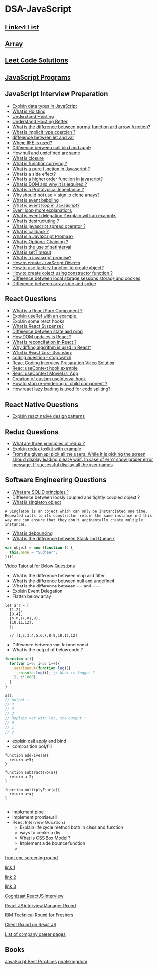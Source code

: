 # DSA-JavaScript

## [Linked List](https://github.com/subratsir/DSA-JavaScript/blob/main/subratsir/linked-list.md)

## [Array](https://github.com/subratsir/DSA-JavaScript/blob/main/subratsir/arrays.md)

## [Leet Code Solutions](https://github.com/subratsir/DSA-JavaScript/blob/main/subratsir/leet-code-solutions.md)

## [JavaScript Programs](https://github.com/subratsir/DSA-JavaScript/blob/main/subratsir/javascript-programs.md)

## JavaScript Interview Preparation

- [Explain data types in JavaScript](https://github.com/subratsir/DSA-JavaScript/blob/main/subratsir/data-types.md)
- [What is Hoisting](https://github.com/subratsir/DSA-JavaScript/blob/main/subratsir/what-is-hoisting.md)
- [Understand Hoisting](https://github.com/subratsir/DSA-JavaScript/blob/main/subratsir/Hoisting-In-JavaScript.md)
- [Understand Hoisting Better](https://github.com/subratsir/DSA-JavaScript/blob/main/subratsir/Understand-Hoisting-Better.md)
- [What is the difference between normal function and arrow function?](https://github.com/subratsir/DSA-JavaScript/blob/main/subratsir/difference-between-normal-function-and-arrow-function.md)
- [What is implicit type coercion ?](https://github.com/subratsir/DSA-JavaScript/blob/main/subratsir/implicit-type-coercion.md)
- [difference between let and var](https://github.com/subratsir/DSA-JavaScript/blob/main/subratsir/difference-between-let-var.md)
- [Where IIFE is used?](https://github.com/subratsir/DSA-JavaScript/blob/main/subratsir/difference-between-let-var.md)
- [Difference between call bind and apply](https://github.com/subratsir/DSA-JavaScript/blob/main/subratsir/difference%20between%20call%20bind%20and%20apply.md)
- [How null and undefined are same](https://github.com/subratsir/DSA-JavaScript/blob/main/subratsir/How%20null%20and%20undefined%20are%20same%20in%20javascript.md)
- [What is closure](https://github.com/subratsir/DSA-JavaScript/blob/main/subratsir/what-is-closure.md)
- [What is function currying ?](https://github.com/subratsir/DSA-JavaScript/blob/main/subratsir/what_is_function_currying.md)
- [What is a pure function in Javascript ?](https://github.com/subratsir/DSA-JavaScript/blob/main/subratsir/what-is-a-pure-function-in-javascript.md)
- [What is a side effect?](https://github.com/subratsir/DSA-JavaScript/blob/main/subratsir/what-is-a-pure-function-in-javascript.md)
- [What is a higher order function in javascript?](https://github.com/subratsir/DSA-JavaScript/blob/main/subratsir/higher-order-function.md)
- [What is DOM and why it is required ?](https://github.com/subratsir/DSA-JavaScript/blob/main/subratsir/document-object-model.md)
- [What is a Prototypical Inheritance ?](https://github.com/subratsir/DSA-JavaScript/blob/main/subratsir/Prototypical-inheritence.md)
- [Why should not use = sign to clone arrays?](https://github.com/subratsir/DSA-JavaScript/blob/main/subratsir/Why%20does%20changing%20an%20array%20in%20javascript%20affect%20copies%20of%20the%20array%20created%20using%20equal%20sign.md)
- [What is event bubbling](https://github.com/subratsir/DSA-JavaScript/blob/main/subratsir/notes/what-is-event-bubbling-in-javascript.md)
- [What is event loop in JavaScript?](https://github.com/subratsir/DSA-JavaScript/blob/main/subratsir/event-loop-in-javascript.md)
- [Event loop more explanations](https://github.com/subratsir/DSA-JavaScript/blob/main/subratsir/notes/event-loop-explanation.md)
- [What is event delegation ? explain with an example.](https://github.com/subratsir/DSA-JavaScript/blob/main/subratsir/event-delegation.md)
- [What is destructuting ?](https://github.com/subratsir/DSA-JavaScript/blob/main/subratsir/de-structuring.md)
- [What is javascript spread operator ?](https://github.com/subratsir/DSA-JavaScript/blob/main/subratsir/Spread-Operator.md)
- [What is callback ?](https://github.com/subratsir/DSA-JavaScript/blob/main/subratsir/call-back.md)
- [What is a JavaScript Promise?](https://github.com/subratsir/DSA-JavaScript/blob/main/subratsir/promise.md)
- [What is Optional Chaining ?](https://github.com/subratsir/DSA-JavaScript/blob/main/subratsir/optional-chaining.md)
- [What is the use of setInterval](https://github.com/subratsir/DSA-JavaScript/blob/main/subratsir/set-interval.md)
- [What is setTimeout](https://github.com/subratsir/DSA-JavaScript/blob/main/subratsir/set-timeout.md)
- [What is a javascript promise?](https://github.com/subratsir/DSA-JavaScript/blob/main/subratsir/promise.md)
- [How to create JavaScript Objects](https://github.com/subratsir/DSA-JavaScript/blob/main/subratsir/how-to-create-objects-in-javascript.md)
- [How to use factory function to create object?](https://github.com/subratsir/DSA-JavaScript/blob/main/subratsir/how-to-create-objects-in-javascript.md)
- [How to create object using constructor function ?](https://github.com/subratsir/DSA-JavaScript/blob/main/subratsir/how-to-create-objects-in-javascript.md)
- [Difference between local storage sessions storage and cookies](https://github.com/subratsir/DSA-JavaScript/blob/main/subratsir/cookies.JPG)
- [Difference between array slice and splice](https://github.com/subratsir/DSA-JavaScript/blob/main/subratsir/notes/diff-array-slice-splice.md)

## React Questions

- [What is a React Pure Component ?](https://github.com/subratsir/DSA-JavaScript/blob/main/subratsir/react-pure-components.md)
- [Explain useRef with an example.](https://github.com/subratsir/DSA-JavaScript/blob/main/subratsir/useref-with-example.md)
- [Explain some react hooks](https://github.com/subratsir/DSA-JavaScript/blob/main/subratsir/react-hooks.md)
- [What is React Suspense?](https://github.com/subratsir/DSA-JavaScript/blob/main/subratsir/react-suspense.md)
- [Difference between state and prop](https://github.com/subratsir/DSA-JavaScript/blob/main/subratsir/diff-between-state-and-prop.md)
- [How DOM updates is React ?](https://github.com/subratsir/DSA-JavaScript/blob/main/subratsir/how-dom-updates-in-react.md)
- [What is reconciliation in React ?](https://github.com/subratsir/DSA-JavaScript/blob/main/subratsir/how-dom-updates-in-react.md)
- [Why diffing algorithm is used in React?](https://github.com/subratsir/DSA-JavaScript/blob/main/subratsir/how-dom-updates-in-react.md)
- [What is React Error Boundary](https://github.com/subratsir/DSA-JavaScript/blob/main/subratsir/react/react-error-boundaries.md)
- [coding question - stop watch](https://github.com/subratsir/DSA-JavaScript/blob/main/subratsir/react-coding/stop-watch.md)
- [React Coding Interview Preparation Video Solution](https://www.youtube.com/watch?v=XBTJDpT2XaI)
- [React useContext hook example](https://codesandbox.io/s/usecontextexample-lnls86?file=/src/App.js)
- [React useContext MovieList App](https://codesandbox.io/s/usecontext-movieapp-j06708)
- [Creation of custom useInterval hook](https://github.com/subratsir/DSA-JavaScript/blob/main/subratsir/react-coding/use-interval-hook.md)
- [How to stop re-rendering of child component ?](https://github.com/subratsir/DSA-JavaScript/blob/main/subratsir/react/stop-rerendering-of-child-component.md)
- [How react lazy loading is used for code spliting?](https://github.com/subratsir/DSA-JavaScript/blob/main/subratsir/react/react-lazy.md)

## React Native Questions

- [Explain react native design patterns](https://github.com/subratsir/DSA-JavaScript/blob/main/subratsir/react-native/react-native-design-patterns.md)

## Redux Questions

- [What are three principles of redux ?](https://github.com/subratsir/DSA-JavaScript/blob/main/subratsir/notes/three-principles-of-redux.md)
- [Explain redux toolkit with example](https://github.com/subratsir/DSA-JavaScript/blob/main/subratsir/redux/redux-toolkit-with-example.md)
- [From the given api pick all the users. While it is picking the screen should display loading please wait. In case of error show proper error message. If successful display all the user names](https://codesandbox.io/s/redux-toolkit-user-1sobop?file=/src/App.js)

## Software Engineering Questions

- [What are SOLID principles ?](https://github.com/subratsir/DSA-JavaScript/blob/main/subratsir/solid.md)
- [Difference between loosly coupled and tightly coupled object ?](https://github.com/subratsir/DSA-JavaScript/blob/main/subratsir/difference_between_loosly_coupled_tight_coupled_object.md)
- [What is singleton object]()

`
A Singleton is an object which can only be instantiated one time. Repeated calls to its constructor return the same instance and this way one can ensure that they don't accidentally create multiple instances.
`

- [What is debouncing](https://github.com/subratsir/DSA-JavaScript/blob/main/subratsir/softwareengg/debouncing.md)
- [What is the difference between Stack and Queue ?](https://github.com/subratsir/DSA-JavaScript/blob/main/subratsir/difference-between-stack-and-queue.md)





```js
var object = new (function () {
  this.name = "Sudheer";
})();
```



[Video Tutorial for Below Questions](https://www.youtube.com/watch?v=abbdJ4Yfm54)

- What is the difference between map and filter
- What is the difference between null and undefined
- What is the difference between == and ===
- Explain Event Delegation
- Flatten below array

~~~
let arr = [
  [1,2],
  [3,4],
  [5,6,[7,8],9],
  [10,11,12],
  ];
  
  // [1,2,3,4,5,6,7,8,9,10,11,12]
~~~

- Difference between var, let and const
- What is the output of below code ?

~~~js
function a(){
  for(var i=0; i<3; i++){
    setTimeout(function log(){
      console.log(i); // What is logged ?
    }, i*1000);
  }
}

a();
// output :
// 3
// 3
// 3
// Replace var with let, the output :
// 0
// 1
// 2
~~~

- explain call apply and bind
- composition polyfill

~~~
function addFive(a){
  return a+5;
}

function subtractTwo(a){
  return a-2;
}

function multiplyFour(a){
  return a*4;
}


~~~

  - implement pipe
  - implement promise.all
  - React Interview Questions
    - Explain life cycle method both in class and function
    - ways to center a div
    - What is CSS Box Model ?
    - Implement a de bounce function
    - 

[front end screening round](https://github.com/subratsir/DSA-JavaScript/blob/main/subratsir/front-end-screening-round.md)

[link 1](https://www.interviewbit.com/javascript-interview-questions/)

[link 2](https://www.interviewbit.com/css-interview-questions/)

[link 3](https://github.com/sudheerj/javascript-interview-questions)

[Cognizant ReactJS Interview](https://www.youtube.com/watch?v=zguhGHVUzIM)

[React JS interview Manager Round](https://www.youtube.com/watch?v=oK95PH3Ghsg)

[IBM Technical Round for Freshers](https://www.youtube.com/watch?v=cXHm_7a7gfE)

[Client Round on React JS](https://www.youtube.com/watch?v=EM8k_0PFFgc)

[List of company career pages](https://github.com/subratsir/DSA-JavaScript/blob/main/subratsir/career-pages.md)

## Books

[JavaScript Best Practices](https://github.com/subratsir/DSA-JavaScript/blob/main/subratsir/books/JavaScriptBestPractices.pdf)
[piratekingdom](https://www.piratekingdom.com/leetcode/cheat-sheet)
